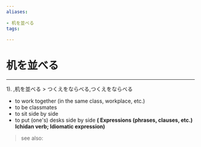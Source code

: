 ```yaml
---
aliases:
    
- 机を並べる
tags:
    
---
```


# 机を並べる
---
1).
,机を並べる > つくえをならべる,つくえをならべる

- to work together (in the same class, workplace, etc.)
- to be classmates
- to sit side by side
- to put (one's) desks side by side
**( Expressions (phrases, clauses, etc.) Ichidan verb; Idiomatic expression)**
> see also: 
            
